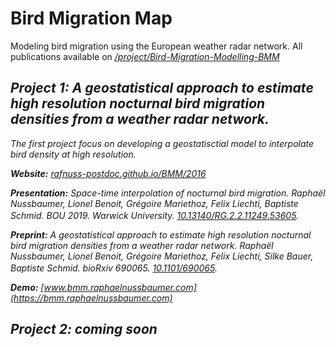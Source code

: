 # Bird Migration Map

Modeling bird migration using the European weather radar network. All publications available on [<i class="ai ai-researchgate">/project/Bird-Migration-Modelling-BMM](https://www.researchgate.net/project/Bird-Migration-Modelling-BMM) 

## Project 1: A geostatistical approach to estimate high resolution nocturnal bird migration densities from a weather radar network.
The first project focus on developing a geostatisctial model to interpolate bird density at high resolution.

**Website:** [rafnuss-postdoc.github.io/BMM/2016](https://rafnuss-postdoc.github.io/BMM/2016)

**Presentation:**
Space-time interpolation of nocturnal bird migration. Raphaël Nussbaumer, Lionel Benoit, Grégoire Mariethoz, Felix Liechti, Baptiste Schmid. *BOU 2019*. Warwick University. <i class="ai ai-doi">[10.13140/RG.2.2.11249.53605](https://doi.org/10.13140/RG.2.2.11249.53605). [<img style="height: 1rem;" src="https://image.flaticon.com/icons/png/512/337/337946.png">](https://docs.google.com/viewer?url=https://www.researchgate.net/profile/Raphael_Nussbaumer/publication/332028742_Space-time_interpolation_of_nocturnal_bird_migration/links/5c9b85cda6fdccd4603f1120/Space-time-interpolation-of-nocturnal-bird-migration.pdf)

**Preprint:**
A geostatistical approach to estimate high resolution nocturnal bird migration densities from a weather radar network. Raphaël Nussbaumer, Lionel Benoit, Grégoire Mariethoz, Felix Liechti, Silke Bauer, Baptiste Schmid. bioRxiv 690065. <i class="ai ai-doi">[10.1101/690065](https://doi.org/10.1101/690065). [<img style="height: 1rem;" src="https://image.flaticon.com/icons/png/512/337/337946.png">](https://docs.google.com/viewer?url=https://www.biorxiv.org/content/early/2019/07/02/690065.full.pdf)

**Demo:** [www.bmm.raphaelnussbaumer.com](https://bmm.raphaelnussbaumer.com)


## Project 2: coming soon


<link rel="stylesheet" href="https://cdn.rawgit.com/jpswalsh/academicons/master/css/academicons.min.css">
